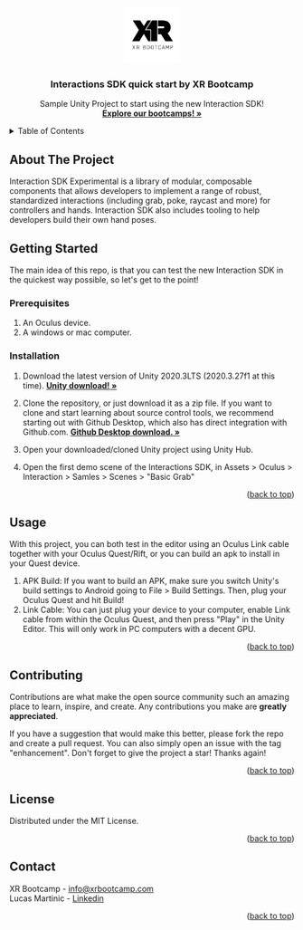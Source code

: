 <div id="top"></div>

<!-- PROJECT LOGO -->
<br />
<div align="center">
  <a href="https://github.com/lucas-martinic/InteractionSDK">
    <img src="Images/logo.png" alt="Logo" width="100" height="100">
  </a>

  <h3 align="center">Interactions SDK quick start by XR Bootcamp</h3>

  <p align="center">
    Sample Unity Project to start using the new Interaction SDK!
    <br />
    <a href="https://xrbootcamp.com/"><strong>Explore our bootcamps! »</strong></a>
    <br />
  </p>
</div>



<!-- TABLE OF CONTENTS -->
<details>
  <summary>Table of Contents</summary>
  <ol>
    <li>
      <a href="#about-the-project">About The Project</a>
    </li>
    <li>
      <a href="#getting-started">Getting Started</a>
      <ul>
        <li><a href="#prerequisites">Prerequisites</a></li>
        <li><a href="#installation">Installation</a></li>
      </ul>
    </li>
    <li><a href="#usage">Usage</a></li>
    <li><a href="#contributing">Contributing</a></li>
    <li><a href="#license">License</a></li>
    <li><a href="#contact">Contact</a></li>
  </ol>
</details>



<!-- ABOUT THE PROJECT -->
## About The Project

Interaction SDK Experimental is a library of modular, composable components that allows developers to implement a range of robust, standardized interactions (including grab, poke, raycast and more) for controllers and hands. Interaction SDK also includes tooling to help developers build their own hand poses.

<!-- GETTING STARTED -->
## Getting Started

The main idea of this repo, is that you can test the new Interaction SDK in the quickest way possible, so let's get to the point!
### Prerequisites

1. An Oculus device.
2. A windows or mac computer.
### Installation

1. Download the latest version of Unity 2020.3LTS (2020.3.27f1 at this time). <a href="https://unity3d.com/es/get-unity/download"><strong>Unity download! »</strong></a>

2. Clone the repository, or just download it as a zip file. If you want to clone and start learning about source control tools, we recommend starting out with Github Desktop, which also has direct integration with Github.com. <a href="https://desktop.github.com/"><strong>Github Desktop download. »</strong></a>
3. Open your downloaded/cloned Unity project using Unity Hub.
4. Open the first demo scene of the Interactions SDK, in Assets > Oculus > Interaction > Samles > Scenes > "Basic Grab"
<p align="right">(<a href="#top">back to top</a>)</p>


## Usage

With this project, you can both test in the editor using an Oculus Link cable together with your Oculus Quest/Rift, or you can build an apk to install in your Quest device.

1. APK Build: If you want to build an APK, make sure you switch Unity's build settings to Android going to File > Build Settings. Then, plug your Oculus Quest and hit Build!
2. Link Cable: You can just plug your device to your computer, enable Link cable from within the Oculus Quest, and then press "Play" in the Unity Editor. This will only work in PC computers with a decent GPU.

<p align="right">(<a href="#top">back to top</a>)</p>


<!-- CONTRIBUTING -->
## Contributing

Contributions are what make the open source community such an amazing place to learn, inspire, and create. Any contributions you make are **greatly appreciated**.

If you have a suggestion that would make this better, please fork the repo and create a pull request. You can also simply open an issue with the tag "enhancement".
Don't forget to give the project a star! Thanks again!

<p align="right">(<a href="#top">back to top</a>)</p>

<!-- LICENSE -->
## License

Distributed under the MIT License.

<p align="right">(<a href="#top">back to top</a>)</p>

<!-- CONTACT -->
## Contact

XR Bootcamp - info@xrbootcamp.com
<br />
Lucas Martinic - [Linkedin](https://www.linkedin.com/in/lucas-martinic/)

<p align="right">(<a href="#top">back to top</a>)</p>
